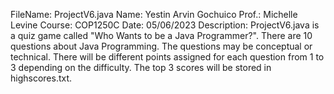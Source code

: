 FileName: ProjectV6.java
Name: Yestin Arvin Gochuico
Prof.: Michelle Levine
Course: COP1250C
Date: 05/06/2023
Description: ProjectV6.java is a quiz game called "Who Wants to be a Java Programmer?". There are 10 questions about Java Programming.
The questions may be conceptual or technical. There will be different points assigned for each question from 1 to 3 depending on the difficulty.
The top 3 scores will be stored in highscores.txt.
